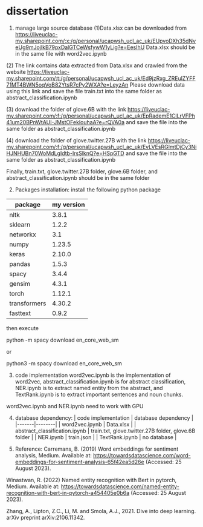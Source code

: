 # dissertation
1. manage large source database
(1)Data.xlsx can be downloaded from https://liveuclac-my.sharepoint.com/:x:/g/personal/ucapwsh_ucl_ac_uk/EUpvoDXh35dNveUg9mJojIkB79pxDalGTCeWsfywW1yLig?e=EesIhU
Data.xlsx should be in the same file with word2vec.ipynb

(2) The link contains data extracted from Data.xlsx and crawled from the website
https://liveuclac-my.sharepoint.com/:t:/g/personal/ucapwsh_ucl_ac_uk/Ed9jzRxg_ZREulZYFF71MT4BWN5oqVoB82YtsR7cPy2WXA?e=LeyzAn
Please download data using this link and save the file train.txt into the same folder as abstract_classification.ipynb

(3) download the folder of glove.6B with the link https://liveuclac-my.sharepoint.com/:f:/g/personal/ucapwsh_ucl_ac_uk/EpRademE1ClLrVFPh41um20BPnWtAUI-JMstOFeklouhaA?e=rQVA0a and save the file into the same folder as abstract_classification.ipynb

(4) download the folder of glove.twitter.27B with the link https://liveuclac-my.sharepoint.com/:f:/g/personal/ucapwsh_ucl_ac_uk/EvLVEsRGImtDjCy3NiHJNHUBn70WoMdLgIdtb-IrsSlknQ?e=HSpGTD and save the file into the same folder as abstract_classification.ipynb

Finally, train.txt, glove.twitter.27B folder, glove.6B folder, and abstract_classification.ipynb should be in the same folder

2. Packages installation:
install the following python package

| package | my version |
|-------|--------|
| nltk | 3.8.1 |
| sklearn | 1.2.2 |
| networkx | 3.1 |
| numpy | 1.23.5 |
| keras | 2.10.0 |
| pandas | 1.5.3 |
| spacy | 3.4.4 |
| gensim | 4.3.1 |
| torch | 1.12.1 |
| transformers | 4.30.2 |
| fasttext | 0.9.2 |

then execute

python -m spacy download en_core_web_sm

or

python3 -m spacy download en_core_web_sm

3. code implementation
word2vec.ipynb is the implementation of word2vec, abstract_classification.ipynb is for abstract classification, NER.ipynb is to extract named entity from the abstract, and TextRank.ipynb is to extract important sentences and noun chunks.

word2vec.ipynb and NER.ipynb need to work with GPU

4. database dependency:
   | code implementation | database dependency |
    |-------|--------|
    | word2vec.ipynb | Data.xlsx |
     | abstract_classification.ipynb | train.txt, glove.twitter.27B folder, glove.6B folder |
    | NER.ipynb | train.json |
   | TextRank.ipynb | no database |
   
5. Reference:
Carremans, B. (2019) Word embeddings for sentiment analysis, Medium. Available at: https://towardsdatascience.com/word-embeddings-for-sentiment-analysis-65f42ea5d26e (Accessed: 25 August 2023). 

Winastwan, R. (2022) Named entity recognition with Bert in pytorch, Medium. Available at: https://towardsdatascience.com/named-entity-recognition-with-bert-in-pytorch-a454405e0b6a (Accessed: 25 August 2023). 

Zhang, A., Lipton, Z.C., Li, M. and Smola, A.J., 2021. Dive into deep learning. arXiv preprint arXiv:2106.11342.
